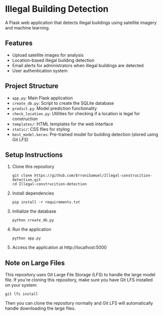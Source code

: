 # Illegal Building Detection

A Flask web application that detects illegal buildings using satellite imagery and machine learning.

## Features

- Upload satellite images for analysis
- Location-based illegal building detection
- Email alerts for administrators when illegal buildings are detected
- User authentication system

## Project Structure

- `app.py`: Main Flask application
- `create_db.py`: Script to create the SQLite database
- `predict.py`: Model prediction functionality
- `check_location.py`: Utilities for checking if a location is legal for construction
- `templates/`: HTML templates for the web interface
- `static/`: CSS files for styling
- `best_model.keras`: Pre-trained model for building detection (stored using Git LFS)

## Setup Instructions

1. Clone this repository
   ```
   git clone https://github.com/ErroniSamuel/Illegal-construcition-detection.git
   cd Illegal-construcition-detection
   ```

2. Install dependencies
   ```
   pip install -r requirements.txt
   ```

3. Initialize the database
   ```
   python create_db.py
   ```

4. Run the application
   ```
   python app.py
   ```

5. Access the application at http://localhost:5000

## Note on Large Files

This repository uses Git Large File Storage (LFS) to handle the large model file. If you're cloning this repository, make sure you have Git LFS installed on your system:

```
git lfs install
```

Then you can clone the repository normally and Git LFS will automatically handle downloading the large files. 